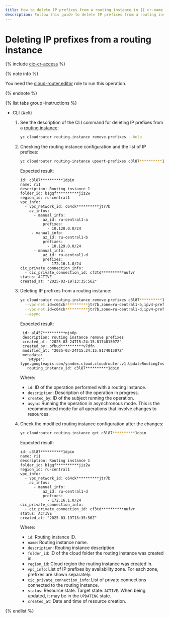 ```yaml
---
title: How to delete IP prefixes from a routing instance in {{ cr-name }}
description: Follow this guide to delete IP prefixes from a routing instance in {{ cr-name }}.
---
```


# Deleting IP prefixes from a routing instance

{% include [cic-cr-access](../../_includes/interconnect/cic-cr-access.md) %}

{% note info %}

You need the [cloud-router.editor](../security/index.md#cloudrouter-editor) role to run this operation.

{% endnote %}

{% list tabs group=instructions %}

- CLI {#cli}

  1. See the description of the CLI command for deleting IP prefixes from a [routing instance](../concepts/routing-instance.md):

      ```bash
      yc cloudrouter routing-instance remove-prefixes --help
      ```

  1. Checking the routing instance configuration and the list of IP prefixes:

     ```bash
     yc cloudrouter routing-instance upsert-prefixes c3l87**********1dpin
     ```

     Expected result:

     ```
     id: c3l87**********1dpin
     name: ri1
     description: Routing instance 1
     folder_id: b1gqf**********jiz2w
     region_id: ru-central1
     vpc_info:
       - vpc_network_id: c64ck**********jtr7b
         az_infos:
           - manual_info:
               az_id: ru-central1-a
               prefixes:
                 - 10.128.0.0/24
          - manual_info:
               az_id: ru-central1-b
               prefixes:
                 - 10.129.0.0/24
           - manual_info:
               az_id: ru-central1-d
               prefixes:
                 - 172.16.1.0/24
     cic_private_connection_info:
       - cic_private_connection_id: cf3td**********nufvr
     status: ACTIVE
     created_at: "2025-03-19T13:35:56Z"
     ```

  1. Deleting IP prefixes from a routing instance:

     ```bash
     yc cloudrouter routing-instance remove-prefixes c3l87**********1dpin \
       --vpc-net id=c64ck**********jtr7b,zone=ru-central1-b,ipv4-prefixes=10.128.0.0/24 \
       --vpc-net id=c64ck**********jtr7b,zone=ru-central1-d,ipv4-prefixes=10.129.0.0/24 \
       --async
     ```

     Expected result:

     ```text
      id: al457**********njn6p
      description: routing instance remove prefixes
      created_at: "2025-03-24T15:24:15.817401507Z"
      created_by: bfbud**********v7dfn
      modified_at: "2025-03-24T15:24:15.817401507Z"
      metadata:
        '@type': type.googleapis.com/yandex.cloud.cloudrouter.v1.UpdateRoutingInstanceMetadata
        routing_instance_id: c3l87**********1dpin
      ```

     Where:
      * `id`: ID of the operation performed with a routing instance.
      * `description`: Description of the operation in progress.
      * `created_by`: ID of the subject running the operation.
      * `async`: Running the operation in asynchronous mode. This is the recommended mode for all operations that involve changes to resources.


  1. Check the modified routing instance configuration after the changes:

     ```bash
     yc cloudrouter routing-instance get c3l87**********1dpin
     ```

     Expected result:

     ```
     id: c3l87**********1dpin
     name: ri1
     description: Routing instance 1
     folder_id: b1gqf**********jiz2w
     region_id: ru-central1
     vpc_info:
       - vpc_network_id: c64ck**********jtr7b
         az_infos:
           - manual_info:
               az_id: ru-central1-d
               prefixes:
                 - 172.16.1.0/24
     cic_private_connection_info:
       - cic_private_connection_id: cf3td**********nufvr
     status: ACTIVE
     created_at: "2025-03-19T13:35:56Z"
     ```

     Where:
      * `id`: Routing instance ID.
      * `name`: Routing instance name.
      * `description`: Routing instance description.
      * `folder_id`: ID of the cloud folder the routing instance was created in.
      * `region_id`: Cloud region the routing instance was created in.
      * `vpc_info`: List of IP prefixes by availability zone. For each zone, prefixes are shown separately.
      * `cic_private_connection_info`: List of private connections connected to the routing instance.
      * `status`: Resource state. Target state: `ACTIVE`. When being updated, it may be in the `UPDATING` state.
      * `created_at`: Date and time of resource creation.

{% endlist %}


